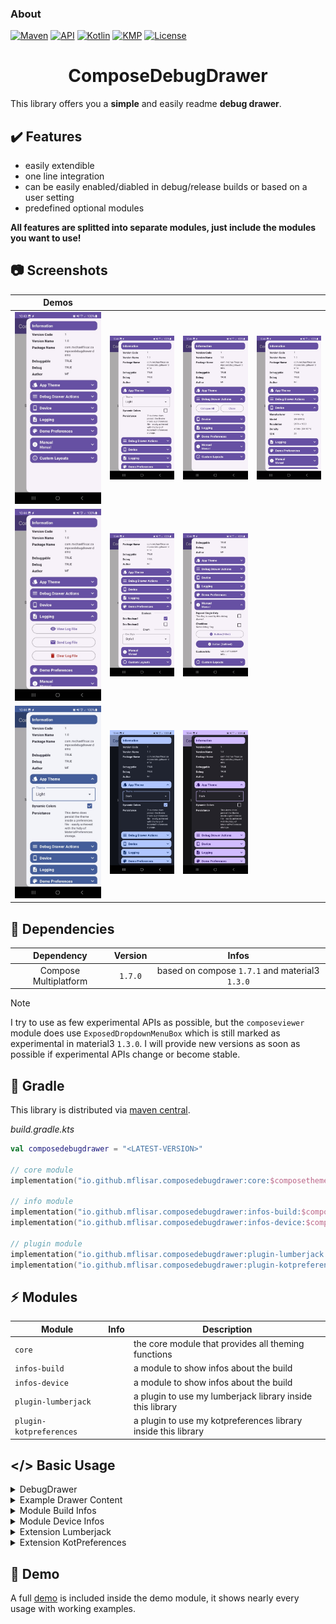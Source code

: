### About

[![Maven](https://img.shields.io/maven-central/v/io.github.mflisar.composedebugdrawer/core?style=for-the-badge&color=blue)](https://central.sonatype.com/namespace/io.github.mflisar.composedebugdrawer)
[![API](https://img.shields.io/badge/api-21%2B-brightgreen.svg?style=for-the-badge)](https://android-arsenal.com/api?level=21)
[![Kotlin](https://img.shields.io/github/languages/top/mflisar/kotpreferences.svg?style=for-the-badge&color=blueviolet)](https://kotlinlang.org/)
[![KMP](https://img.shields.io/badge/Kotlin_Multiplatform-blue?style=for-the-badge&label=Kotlin)](https://kotlinlang.org/docs/multiplatform.html)
[![License](https://img.shields.io/github/license/MFlisar/ComposeDebugDrawer?style=for-the-badge)](LICENSE)

<h1 align="center">ComposeDebugDrawer</h1>

This library offers you a **simple** and easily readme **debug drawer**.

## :heavy_check_mark: Features

* easily extendible
* one line integration
* can be easily enabled/diabled in debug/release builds or based on a user setting
* predefined optional modules

**All features are splitted into separate modules, just include the modules you want to use!**

## :camera: Screenshots

| Demos | | | |
|-|-|-|-|
| ![Demo](screenshots/demo1.jpg "Demo") | ![Demo](screenshots/demo2.jpg "Demo") | ![Demo](screenshots/demo3.jpg "Demo") | ![Demo](screenshots/demo4.jpg "Demo") |
| ![Demo](screenshots/demo5.jpg "Demo") | ![Demo](screenshots/demo6.jpg "Demo") | ![Demo](screenshots/demo7.jpg "Demo") |  |
| ![Demo](screenshots/demo-theme-1.jpg "Demo") | ![Demo](screenshots/demo-theme-2.jpg "Demo") | ![Demo](screenshots/demo-theme-3.jpg "Demo") | |

## :link: Dependencies

|      Dependency       | Version |                     Infos                      |
|:---------------------:|:-------:|:----------------------------------------------:|
| Compose Multiplatform | `1.7.0` | based on compose `1.7.1` and material3 `1.3.0` |

> [!NOTE]  
> I try to use as few experimental APIs as possible, but the `composeviewer` module does use `ExposedDropdownMenuBox` which is still marked as experimental in material3 `1.3.0`. I will provide new versions as soon as possible if experimental APIs change or become stable.

## :elephant: Gradle

This library is distributed via [maven central](https://central.sonatype.com/).

*build.gradle.kts*

```kts
val composedebugdrawer = "<LATEST-VERSION>"

// core module
implementation("io.github.mflisar.composedebugdrawer:core:$composethemer")

// info module
implementation("io.github.mflisar.composedebugdrawer:infos-build:$composethemer")
implementation("io.github.mflisar.composedebugdrawer:infos-device:$composethemer")

// plugin module
implementation("io.github.mflisar.composedebugdrawer:plugin-lumberjack:$composedebugdrawer")
implementation("io.github.mflisar.composedebugdrawer:plugin-kotpreferences:$composedebugdrawer")
```

## :zap: Modules

| Module                  | Info | Description                                                   |
|-------------------------|------|---------------------------------------------------------------|
| `core`                  |      | the core module that provides all theming functions           |
| `infos-build`           |      | a module to show infos about the build                        |
| `infos-device`          |      | a module to show infos about the build                        |
| `plugin-lumberjack`     |      | a plugin to use my lumberjack library inside this library     |
| `plugin-kotpreferences` |      | a plugin to use my kotpreferences library inside this library |

## </> Basic Usage

<details>
<summary>DebugDrawer</summary>

```kotlin
// wrap your app content inside the drawer like following
val drawerState = rememberDebugDrawerState()
ComposeAppTheme  {
    DebugDrawer(
        enabled = BuildConfig.DEBUG, // if disabled the drawer will not be created at all, in this case inside a release build...
        drawerState = drawerState,
        drawerContent = {
            // drawer content
        },
        content = {
            // your wrapped app content
        }
    )
}
```

</details>

<details>
<summary>Example Drawer Content</summary>

```kotlin
@Composable
private fun Drawer(drawerState: DebugDrawerState) {
    DebugDrawerBuildInfos(drawerState)
    DebugDrawerActions(drawerState)
    DebugDrawerDeviceInfos(drawerState)

    // lumberjack module for logs
    DebugDrawerLumberjack(
        drawerState = drawerState,
        setup = DemoLogging.fileLoggingSetup,
        mailReceiver = "feedback@gmail.com"
    )
    
    // kotpreferences module for delegate based preferences (another library of mine)
    DebugDrawerRegion(
        icon = Icons.Default.ColorLens,
        label = "Demo Preferences",
        drawerState = drawerState
    ) {
        DebugDrawerDivider(info = "Boolean")
        DebugDrawerSettingCheckbox(setting = DemoPrefs.devBoolean1)
        DebugDrawerSettingCheckbox(setting = DemoPrefs.devBoolean2)
        DebugDrawerDivider(info = "Enum")
        DebugDrawerSettingDropdown(setting = DemoPrefs.devStyle,items = DemoPrefs.UIStyle.values())
    }
    
    // manual checkboxes, dropdowns, infos
    DebugDrawerRegion(
        icon = Icons.Default.Info,
        label = "Manual",
        drawerState = drawerState
    ) {
        // Checkbox
        var test1 by remember { mutableStateOf(false) }
        DebugDrawerCheckbox(
            label = "Checkbox",
            description = "Some debug flag",
            checked = test1
        ) {
            test1 = it
        }
        
        // Button
        DebugDrawerButton(
            icon = Icons.Default.BugReport, 
            label = "Button (Filled)"
        ) {
            // on click
        }
        
        // Dropdown
        val items = listOf("Entry 1", "Entry 2", "Entry 3")
        var selected by remember { mutableStateOf(items[0]) }
        DebugDrawerDropdown(
            modifier = modifier,
            label = "Items",
            selected = selected,
            items = items
        ) {
            selected = it
        }
        
        // Sectioned Button
        val items2 = listOf("L1", "L2", "L3")
        val level = remember { mutableStateOf(items2[0]) }
        DebugDrawerSegmentedButtons(
            selected = level, 
            items = items2
        )

        // Info
        DebugDrawerInfo(title = "Custom Info", info = "Value of custom info...")
    }
}
```
</details>

<details>
<summary>Module Build Infos</summary>

This simple module allows you to add a *build info region* to the debug drawer.

```kotlin
DebugDrawerBuildInfos(drawerState)
```

</details>

<details>
<summary>Module Device Infos</summary>

 This simple module allows you to add a *device info region* to the debug drawer.

```kotlin
DebugDrawerDeviceInfos(drawerState)
```
</details>

<details>
<summary>Extension Lumberjack</summary>

This simple module allows you to add a region for my *lumberjack* logging library. And will show buttons to show the log file, send it via mail or to clear it.

```kotlin
@Composable
fun DebugDrawerLumberjack(
    drawerState: DebugDrawerState,
    setup: IFileLoggingSetup,
    mailReceiver: String,
    icon: ImageVector = Icons.Default.Description,
    label: String = "Logging",
    id: String = label,
    collapsible: Boolean = true,
    content: @Composable ColumnScope.() -> Unit = {}
)
```

</details>

<details>
<summary>Extension KotPreferences</summary>

This simple module allows you to use my delegate based preference library *KotPreferences* inside the debug drawer. With this extension labels are e.g. directly derived from the `KotPreference` property. It offers overloads for `Checkbox`, `Dropdown` and `SegmentedButton` debug drawer fields.

```kotlin
 fun DebugDrawerSettingCheckbox(
     setting: StorageSetting<Boolean>,
     modifier: Modifier = Modifier,
     icon: ImageVector,
     foregroundTint: Color? = null,
     label: String = setting.getDebugLabel(),
     description: String = ""
 )

 fun DebugDrawerSettingCheckbox(
     setting: StorageSetting<Boolean>,
     modifier: Modifier = Modifier,
     image: @Composable (() -> Unit)? = null,
     foregroundTint: Color? = null,
     label: String = setting.getDebugLabel(),
     description: String = ""
 )

fun <T> DebugDrawerSettingDropdown(
    modifier: Modifier = Modifier,
    setting: StorageSetting<T>,
    items: List<T>,
    icon: ImageVector,
    label: String = setting.getDebugLabel(),
    labelProvider: (item: T) -> String = { it.toString() }
)

fun <T> DebugDrawerSettingDropdown(
    modifier: Modifier = Modifier,
    setting: StorageSetting<T>,
    items: List<T>,
    image: @Composable (() -> Unit)? = null,
    label: String = setting.getDebugLabel(),
    labelProvider: (item: T) -> String = { it.toString() }
)

fun <T> DebugDrawerSettingSegmentedButtons(
    modifier: Modifier = Modifier,
    setting: StorageSetting<T>,
    items: List<T>,
    icon: ImageVector,
)

fun <T> DebugDrawerSettingSegmentedButtons(
    modifier: Modifier = Modifier,
    setting: StorageSetting<T>,
    items: List<T>,
    image: @Composable (() -> Unit)? = null,
    labelProvider: (item: T) -> String = { it.toString() }
)
```
</details>

## :tada: Demo

A full [demo](demo) is included inside the demo module, it shows nearly every usage with working examples.